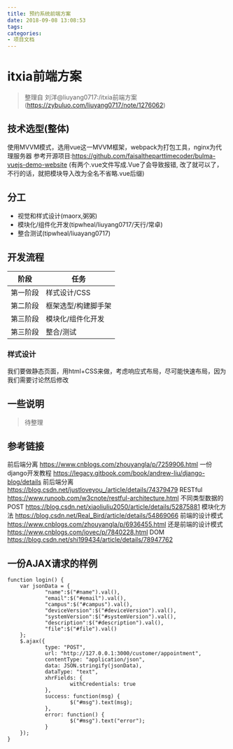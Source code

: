 ```yaml
---
title: 预约系统前端方案
date: 2018-09-08 13:08:53
tags:
categories:
- 项目文档
---
```


# itxia前端方案

> 整理自 刘洋@liuyang0717:/itxia前端方案(https://zybuluo.com/liuyang0717/note/1276062)

<!--more-->

## 技术选型(整体)

使用MVVM模式，选用vue这一MVVM框架，webpack为打包工具，nginx为代理服务器
参考开源项目:https://github.com/faisaltheparttimecoder/bulma-vuejs-demo-website
(有两个.vue文件写成.Vue了会导致报错, 改了就可以了，不行的话，就把模块导入改为全名不省略.vue后缀)

## 分工

- 视觉和样式设计(maorx,粥粥)
- 模块化/组件化开发(tipwheal/liuyang0717/天行/常卓)
- 整合测试(tipwheal/liuayang0717)

## 开发流程

|阶段|任务|
|---|---|
|第一阶段|样式设计/CSS|
|第二阶段|框架选型/构建脚手架|
|第三阶段|模块化/组件化开发|
|第三阶段|整合/测试|

### 样式设计

我们要做静态页面，用html+CSS来做，考虑响应式布局，尽可能快速布局，因为我们需要讨论然后修改

## 一些说明

> 待整理

## 参考链接

前后端分离 https://www.cnblogs.com/zhouyangla/p/7259906.html
一份django开发教程 https://legacy.gitbook.com/book/andrew-liu/django-blog/details
前后端分离 https://blog.csdn.net/justloveyou_/article/details/74379479
RESTful https://www.runoob.com/w3cnote/restful-architecture.html
不同类型数据的POST https://blog.csdn.net/xiaoliuliu2050/article/details/52875881
模块化方法 https://blog.csdn.net/Real_Bird/article/details/54869066
前端的设计模式 https://www.cnblogs.com/zhouyangla/p/6936455.html
还是前端的设计模式 https://www.cnblogs.com/iovec/p/7840228.html
DOM https://blog.csdn.net/shi199434/article/details/78947762


## 一份AJAX请求的样例

```
function login() {
    var jsonData = {
            "name":$("#name").val(),
            "email":$("#email").val(),
            "campus":$("#campus").val(),
            "deviceVersion":$("#deviceVersion").val(),
            "systemVersion":$("#systemVersion").val(),
            "description":$("#description").val(),
            "file":$("#file").val()
    };
    $.ajax({
            type: "POST",
            url: "http://127.0.0.1:3000/customer/appointment",
            contentType: "application/json",
            data: JSON.stringify(jsonData),
            dataType: "text",
            xhrFields: {
                    withCredentials: true
            },
            success: function(msg) {
                    $("#msg").text(msg);
            },
            error: function() {
                    $("#msg").text("error");
            }
    });
}
```


